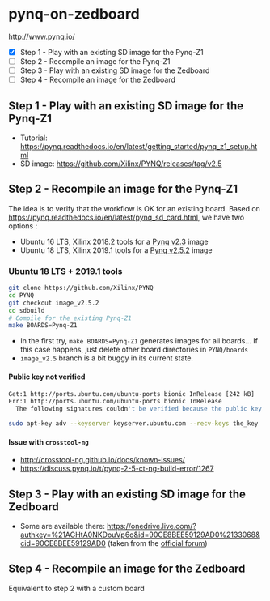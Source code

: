 # pynq-on-zedboard
http://www.pynq.io/
- [x] Step 1 - Play with an existing SD image for the Pynq-Z1
- [ ] Step 2 - Recompile an image for the Pynq-Z1
- [ ] Step 3 - Play with an existing SD image for the Zedboard
- [ ] Step 4 - Recompile an image for the Zedboard

## Step 1 - Play with an existing SD image for the Pynq-Z1
- Tutorial: https://pynq.readthedocs.io/en/latest/getting_started/pynq_z1_setup.html
- SD image: https://github.com/Xilinx/PYNQ/releases/tag/v2.5

## Step 2 - Recompile an image for the Pynq-Z1
The idea is to verify that the workflow is OK for an existing board.
Based on https://pynq.readthedocs.io/en/latest/pynq_sd_card.html, we have two options :
- Ubuntu 16 LTS, Xilinx 2018.2 tools for a [Pynq v2.3](https://github.com/Xilinx/PYNQ/tree/image_v2.3) image
- Ubuntu 18 LTS, Xilinx 2019.1 tools for a [Pynq v2.5.2](https://github.com/Xilinx/PYNQ/tree/image_v2.5.2) image

### Ubuntu 18 LTS + 2019.1 tools
```bash
git clone https://github.com/Xilinx/PYNQ
cd PYNQ
git checkout image_v2.5.2
cd sdbuild
# Compile for the existing Pynq-Z1
make BOARDS=Pynq-Z1
```
- In the first try, `make BOARDS=Pynq-Z1` generates images for all boards... If this case happens, just delete other board directories in `PYNQ/boards`
- `image_v2.5` branch is a bit buggy in its current state.

#### Public key not verified
```bash
Get:1 http://ports.ubuntu.com/ubuntu-ports bionic InRelease [242 kB]
Err:1 http://ports.ubuntu.com/ubuntu-ports bionic InRelease
  The following signatures couldn't be verified because the public key is not available: NO_PUBKEY the_key
```
```bash
sudo apt-key adv --keyserver keyserver.ubuntu.com --recv-keys the_key
```
#### Issue with `crosstool-ng`
- http://crosstool-ng.github.io/docs/known-issues/
- https://discuss.pynq.io/t/pynq-2-5-ct-ng-build-error/1267


## Step 3 - Play with an existing SD image for the Zedboard
- Some are available there: https://onedrive.live.com/?authkey=%21AGHtA0NKDouVp6o&id=90CE8BEE59129AD0%2133068&cid=90CE8BEE59129AD0
(taken from the [official forum](https://discuss.pynq.io/t/3rd-party-images-for-zynq-boards/431))

## Step 4 - Recompile an image for the Zedboard
Equivalent to step 2 with a custom board
